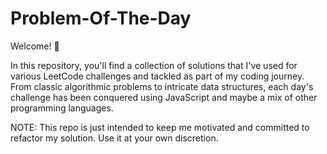 # Problem-Of-The-Day

Welcome! 🚀

In this repository, you'll find a collection of solutions that I've used for various LeetCode challenges and tackled as part of my coding journey. From classic algorithmic problems to intricate data structures, each day's challenge has been conquered using JavaScript and  maybe a mix of other programming languages.


NOTE: This repo is just intended to keep me motivated and committed to refactor my solution. Use it at your own discretion. 
